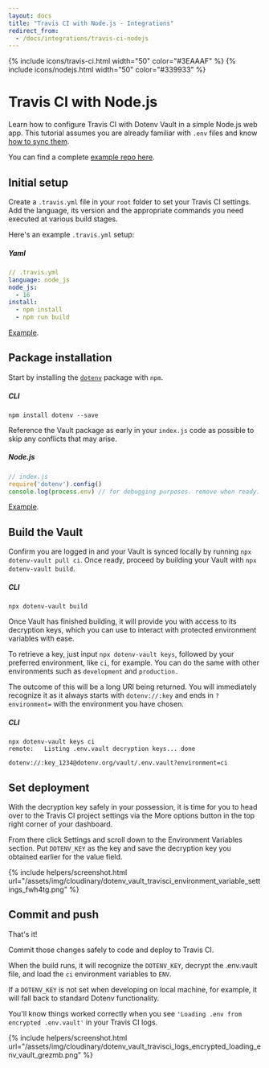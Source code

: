 ```yaml
---
layout: docs
title: "Travis CI with Node.js - Integrations"
redirect_from:
  - /docs/integrations/travis-ci-nodejs
---
```


{% include icons/travis-ci.html width="50" color="#3EAAAF" %}
{% include icons/nodejs.html width="50" color="#339933" %}

# __Travis CI with Node.js__

Learn how to configure Travis CI with Dotenv Vault in a simple Node.js web app. This tutorial assumes you are already familiar with `.env` files and know [how to sync them](/docs/tutorials/sync).

You can find a complete [example repo here](https://github.com/dotenv-org/integration-example-travis-ci-nodejs).

## Initial setup
Create a `.travis.yml` file in your `root` folder to set your Travis CI settings. Add the language, its version and the appropriate commands you need executed at various build stages.

Here's an example `.travis.yml` setup:

##### Yaml

```yml
// .travis.yml
language: node_js
node_js:
  - 16
install:
  - npm install
  - npm run build
```
[Example](https://github.com/dotenv-org/integration-example-travis-ci-nodejs/blob/master/.travis.yml).

## Package installation
Start by installing the [`dotenv`](https://github.com/motdotla/dotenv) package with `npm`.


##### CLI
```shell
npm install dotenv --save
```

Reference the Vault package as early in your `index.js` code as possible to skip any conflicts that may arise.

##### Node.js

```js
// index.js
require('dotenv').config()
console.log(process.env) // for debugging purposes. remove when ready.
```
[Example](https://github.com/dotenv-org/integration-example-travis-ci-nodejs/blob/master/index.js).

## Build the Vault
Confirm you are logged in and your Vault is synced locally by running `npx dotenv-vault pull ci`. Once ready, proceed by building your Vault with `npx dotenv-vault build`.

##### CLI

```shell
npx dotenv-vault build
```

Once Vault has finished building, it will provide you with access to its decryption keys, which you can use to interact with protected environment variables with ease.

To retrieve a key, just input `npx dotenv-vault keys`, followed by your preferred environment, like `ci`, for example. You can do the same with other environments such as `development` and `production.`

The outcome of this will be a long URI being returned. You will immediately recognize it as it always starts with `dotenv://:key` and ends in `?environment=` with the environment you have chosen.

##### CLI

```shell
npx dotenv-vault keys ci
remote:   Listing .env.vault decryption keys... done

dotenv://:key_1234@dotenv.org/vault/.env.vault?environment=ci
```

## Set deployment
With the decryption key safely in your possession, it is time for you to head over to the Travis CI project settings via the More options button in the top right corner of your dashboard.

From there click Settings and scroll down to the Environment Variables section. Put `DOTENV_KEY` as the key and save the decryption key you obtained earlier for the value field.

{% include helpers/screenshot.html url="/assets/img/cloudinary/dotenv_vault_travisci_environment_variable_settings_fwh4tg.png" %}

## Commit and push

That's it!

Commit those changes safely to code and deploy to Travis CI.

When the build runs, it will recognize the `DOTENV_KEY`, decrypt the .env.vault file, and load the `ci` environment variables to `ENV`.

If a `DOTENV_KEY` is not set when developing on local machine, for example, it will fall back to standard Dotenv functionality.

You'll know things worked correctly when you see `'Loading .env from encrypted .env.vault'` in your Travis CI logs.

{% include helpers/screenshot.html url="/assets/img/cloudinary/dotenv_vault_travisci_logs_encrypted_loading_env_vault_grezmb.png" %}
